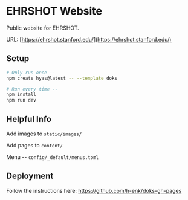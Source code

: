 # EHRSHOT Website

Public website for EHRSHOT.

URL: [https://ehrshot.stanford.edu/](https://ehrshot.stanford.edu/)

## Setup

```bash
# Only run once --
npm create hyas@latest -- --template doks

# Run every time --
npm install
npm run dev
```

## Helpful Info

Add images to `static/images/`

Add pages to `content/`

Menu -- `config/_default/menus.toml`

## Deployment

Follow the instructions here: https://github.com/h-enk/doks-gh-pages